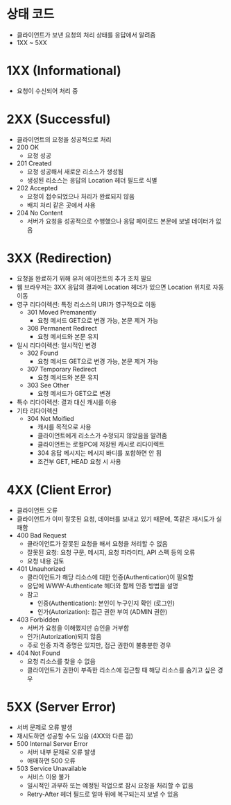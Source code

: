 
# 상태 코드
- 클라이언트가 보낸 요청의 처리 상태를 응답에서 알려줌
- 1XX ~ 5XX

# 1XX (Informational)
 - 요청이 수신되어 처리 중

# 2XX (Successful)
- 클라이언트의 요청을 성공적으로 처리
- 200 OK
	- 요청 성공
- 201 Created
	- 요청 성공해서 새로운 리소스가 생성됨
	- 생성된 리소스는 응답의 Location 헤더 필드로 식별
- 202 Accepted
	- 요청이 접수되었으나 처리가 완료되지 않음
	- 배치 처리 같은 곳에서 사용
- 204 No Content
	- 서버가 요청을 성공적으로 수행했으나 응답 페이로드 본문에 보낼 데이터가 없음

# 3XX (Redirection)
- 요청을 완료하기 위해 유저 에이전트의 추가 조치 필요
- 웹 브라우저는 3XX 응답의 결과에 Location 헤더가 있으면 Location 위치로 자동 이동
- 영구 리다이렉션: 특정 리소스의 URI가 영구적으로 이동
	- 301 Moved Premanently
		- 요청 메서드 GET으로 변경 가능, 본문 제거 가능
	- 308 Permanent Redirect
		- 요청 메서드와 본문 유지
- 일시 리다이렉션: 일시적인 변경
	- 302 Found
		- 요청 메서드 GET으로 변경 가능, 본문 제거 가능
	- 307 Temporary Redirect
		- 요청 메서드와 본문 유지
	- 303 See Other
		- 요청 메서드가 GET으로 변경
- 특수 리다이렉션: 결과 대신 캐시를 이용
- 기타 리다이렉션
	- 304 Not Moified
		- 캐시를 목적으로 사용
		- 클라이언트에게 리소스가 수정되지 않았음을 알려줌
		- 클라이언트는 로컬PC에 저장된 캐시로 리다이렉트
		- 304 응답 메시지는 메시지 바디를 포함하면 안 됨
		- 조건부 GET, HEAD 요청 시 사용

# 4XX (Client Error)
- 클라이언트 오류
- 클라이언트가 이미 잘못된 요청, 데이터를 보내고 있기 때문에, 똑같은 재시도가 실패함
- 400 Bad Request
	- 클라이언트가 잘못된 요청을 해서 요청을 처리할 수 없음
	- 잘못된 요청: 요청 구문, 메시지, 요청 파라미터, API 스펙 등의 오류
	- 요청 내용 검토
- 401 Unauhorized
	- 클라이언트가 해당 리소스에 대한 인증(Authentication)이 필요함
	- 응답에 WWW-Authenticate 헤더와 함께 인증 방법을 설명
	- 참고
		- 인증(Authentication): 본인이 누구인지 확인 (로그인)
		- 인가(Autorization): 접근 권한 부여 (ADMIN 권한)
- 403 Forbidden
	- 서버가 요청을 이해했지만 승인을 거부함
	- 인가(Autorization)되지 않음
	- 주로 인증 자격 증명은 있지만, 접근 권한이 불충분한 경우
- 404 Not Found
	- 요청 리소스를 찾을 수 없음
	- 클라이언트가 권한이 부족한 리소스에 접근할 때 해당 리소스를 숨기고 싶은 경우

# 5XX (Server Error)
- 서버 문제로 오류 발생
- 재시도하면 성공할 수도 있음 (4XX와 다른 점)
- 500 Internal Server Error
	- 서버 내부 문제로 오류 발생
	- 애매하면 500 오류
- 503 Service Unavailable
	- 서비스 이용 불가
	- 일시적인 과부하 또는 예정된 작업으로 잠시 요청을 처리할 수 없음
	- Retry-After 헤더 필드로 얼마 뒤에 복구되는지 보낼 수 있음
